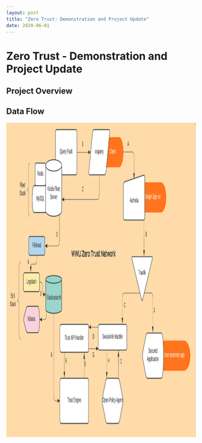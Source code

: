 ```yaml
---
layout: post
title: "Zero Trust: Demonstration and Project Update"
date: 2020-06-01
---
```


# Zero Trust - Demonstration and Project Update 

## Project Overview



## Data Flow

<img src="/image/Flowchart.png" alt="hi" class="inline" height="834" width="1414"/>
